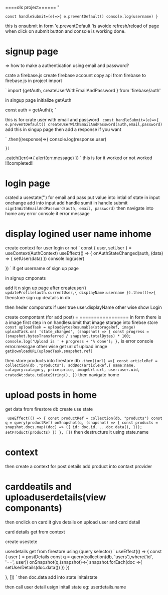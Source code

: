 ====olx project======
"

`const handleSubmit=(e)=>{
  e.preventDefault()
  console.log(username)
}`


this is onsubmit in form 'e.preventDefault 'is avoide refresh/reload of page when click on 
submit button and console is working  done.

signup page
===========

=> how to make a authentication using email and password?

crate a firebase.js 
create firebase account
copy api from firebase to firebase.js in project
 import 

`
import {getAuth,
createUserWithEmailAndPassword
} from 'firebase/auth'

in singup page
initialize getAuth

const auth = getAuth();
`

this is for crate user with email and password
` 
const handleSubmit=(e)=>{
  e.preventDefault()
  createUserWithEmailAndPassword(auth,email,password)
`
add this in singup page
then add  a response if you want

`
  .then((response)=>{
    console.log(response.user)
    
    })
  
  .catch((err)=>{
    alert(err.message)
  })
`
this is for it worked or not worked
!!!completed!!

login page
==========
 crated a usestate('') for email and pass
 put value into intial of state in input
 onchange add into input
 add handle sumit 
 in handle submit 
 `
   signInWithEmailAndPassword(auth, email, password)
 `
 then navigate into home 
 any error 
 console it error message

 display logined user name inhome
==========================

create context for user login or not 
`
 const { user, setUser } = useContext(AuthContext)
  useEffect(() => {
    onAuthStateChanged(auth, (data) => {
      setUser(data)
    })
    console.log(user)

  })
`
if get username of sign up page

in signup cmponats 

add it n sign up page after createuser() 
`    updateProfile(auth.currentUser,{
      displayName:username
    }).then(()=>{
`
thenstore sign up deatails in db

then heder componats
 if user true 
user.displayName other wise show Login



 create compontant (for add post)
= =================
 in form there is a image 
 first step in on handlesubmit that image storage into firebse store
`
  const uploadTask = uploadBytesResumable(storageRef, image)
    uploadTask.on(
      'state_changed',
      (snapshot) => {
        const progress = (snapshot.bytesTransferred / snapshot.totalBytes) * 100;
        console.log('Upload is ' + progress + '% done');
      },
 `
 is error console error.messgae
 other wise 
 get url of upload image 
 `getDownloadURL(uploadTask.snapshot.ref)`
 
 then store products into firestore db 
 ` .then((url) =>{
          const articleRef = collection(db ,"products");
          addDoc(articleRef,{
            name:name,
            catagory:catagory,
            price:price,
            imageUrl:url,
            user:user.uid,
            cratedAt:date.toDateString(),
          })
`
then navigate home

 upload posts in home
 =====================
 get data from firestore db
 create use state 

 `  useEffect(() => {
    const productRef = collection(db, "products")
    const q = query(productRef)
    onSnapshot(q, (snapshot) => {
      const products = snapshot.docs.map((doc) => ({
        id: doc.id,
        ...doc.data(),
      }));
      setProduct(products)
    })
  }, [])
`
then destructure it using state.name


context
=======
then create a context for post details 
 add product into contaxt  provider

  carddeatils  and uploaduserdetails(view componants) 
===================================

then onclick on card 
it give details on upload user and card detail

card details get from context

create usestete  
 
 userdetails get from firestore using (query selector)
 `  useEffect(() => {
    const { user } = postDetails
    const q = query(collection(db, 'users'),where('id', '==', user)) 
   onSnapshot(q,(snapshot)=>{
     snapshot.forEach(doc =>{
       setUserDetails(doc.data())
     })
   })
      
  }, [])
  `
then doc.data add into state initalstate

then call user detail usign initail state
eg: userdetails.name



















